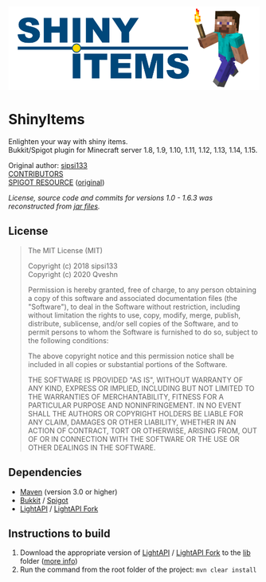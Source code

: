 [![Logo](/logo.png)](https://www.spigotmc.org/resources/shinyitems-1-8-x-1-12-x.12531/)

ShinyItems
==========
Enlighten your way with shiny items.  
Bukkit/Spigot plugin for Minecraft server 1.8, 1.9, 1.10, 1.11, 1.12, 1.13, 1.14, 1.15.

Original author: [sipsi133](https://github.com/sipsi133)   
[CONTRIBUTORS](https://github.com/Qveshn/ShinyItems/graphs/contributors)  
[SPIGOT RESOURCE](https://www.spigotmc.org/resources/%E2%98%85shinyitems%E2%98%85-fork.69716/) ([original](https://www.spigotmc.org/resources/shinyitems-1-8-x-1-12-x.12531/))

*License, source code and commits for versions 1.0 - 1.6.3 was reconstructed from [jar files](https://www.spigotmc.org/resources/shinyitems-1-8-x-1-12-x.12531/history).*
 
## License

>The MIT License (MIT)
>
>Copyright (c) 2018 sipsi133  
>Copyright (c) 2020 Qveshn
>
>Permission is hereby granted, free of charge, to any person obtaining a copy of this software and associated documentation
>files (the "Software"), to deal in the Software without restriction, including without limitation the rights to use, copy, modify,
>merge, publish, distribute, sublicense, and/or sell copies of the Software, and to permit persons to whom the Software is
>furnished to do so, subject to the following conditions:
>
>The above copyright notice and this permission notice shall be included in all copies or substantial portions of the Software.
>
>THE SOFTWARE IS PROVIDED "AS IS", WITHOUT WARRANTY OF ANY KIND, EXPRESS OR IMPLIED, INCLUDING
>BUT NOT LIMITED TO THE WARRANTIES OF MERCHANTABILITY, FITNESS FOR A PARTICULAR PURPOSE AND
>NONINFRINGEMENT. IN NO EVENT SHALL THE AUTHORS OR COPYRIGHT HOLDERS BE LIABLE FOR ANY CLAIM,
>DAMAGES OR OTHER LIABILITY, WHETHER IN AN ACTION OF CONTRACT, TORT OR OTHERWISE, ARISING FROM,
>OUT OF OR IN CONNECTION WITH THE SOFTWARE OR THE USE OR OTHER DEALINGS IN THE SOFTWARE.

## Dependencies

- [Maven](https://maven.apache.org) (version 3.0 or higher)
- [Bukkit](https://bukkit.org/) / [Spigot](https://www.spigotmc.org/)
- [LightAPI](https://www.spigotmc.org/resources/lightapi.4510/)
  / [LightAPI Fork](https://www.spigotmc.org/resources/lightapi-temporary-fork.48247/)

## Instructions to build

1. Download the appropriate version of [LightAPI](https://www.spigotmc.org/resources/lightapi.4510/)
   / [LightAPI Fork](https://www.spigotmc.org/resources/lightapi-temporary-fork.48247/)
   to the [lib](/lib) folder ([more info](/lib/readme.md))
1. Run the command from the root folder of the project: `mvn clear install`

